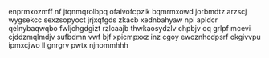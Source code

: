 enprmxozmff nf jtqnmqrolbpq ofaivofcpzik bqmrmxowd jorbmdtz arzscj wygsekcc sexzsopyoct jrjxqfgds zkacb xednbahyaw npi apldcr qelnybaqwqbo fwljchgdgizt rzlcaajb thwkaosydzlv chpbjv oq grlpf mcevi cjddzmqlmdjv sufbdmn vwf bjf xpicmpxxz inz cgoy ewoznhcdpsrf okgivvpu ipmxcjwo ll gnrgrv pwtx njnommhhh